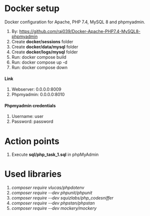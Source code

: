 # Docker setup
Docker configuration for Apache, PHP 7.4, MySQL 8 and phpmyadmin.

1. By: https://github.com/raj039/Docker-Apache-PHP7.4-MySQL8-phpmyadmin
2. Create **docker/sessions** folder
3. Create **docker/data/mysql** folder
4. Create **docker/logs/mysql** folder
6. Run: docker compose build
7. Run: docker compose up -d
8. Run: docker compose down

#### Link
1. Webserver: 0.0.0.0:8009
2. Phpmyadmin: 0.0.0.0:8010

#### Phpmyadmin credentials
1. Username: user
2. Password: password

# Action points
1. Execute **sql/php_task_1.sql** in phpMyAdmin

# Used libraries
1. *composer require vlucas/phpdotenv*
2. *composer require --dev phpunit/phpunit*
3. *composer require --dev squizlabs/php_codesniffer*
4. *composer require --dev phpstan/phpstan*
5. *composer require --dev mockery/mockery*
